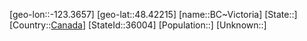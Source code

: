 ﻿---
location: [48.42215,-123.3657]
type: City
tags:
- geo/City


SpocWebEntityId: 36117
isDeleted: false
confidential: public

---
[geo-lon::-123.3657]
[geo-lat::48.42215]
[name::BC~Victoria]
[State::]
[Country::[Canada](geo/Continent/North-America/Canada.md)]
[StateId::36004]
[Population::]
[Unknown::]

